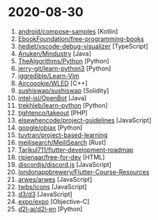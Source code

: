 # 2020-08-30

1. [android/compose-samples](https://github.com/android/compose-samples "") [Kotlin]
2. [EbookFoundation/free-programming-books](https://github.com/EbookFoundation/free-programming-books "📚 Freely available programming books") 
3. [hediet/vscode-debug-visualizer](https://github.com/hediet/vscode-debug-visualizer "An extension for VS Code that visualizes data during debugging.") [TypeScript]
4. [Anuken/Mindustry](https://github.com/Anuken/Mindustry "A sandbox tower defense game") [Java]
5. [TheAlgorithms/Python](https://github.com/TheAlgorithms/Python "All Algorithms implemented in Python") [Python]
6. [jerry-git/learn-python3](https://github.com/jerry-git/learn-python3 "Jupyter notebooks for teaching/learning Python 3") [Python]
7. [iggredible/Learn-Vim](https://github.com/iggredible/Learn-Vim "A book for learning the Vim editor the smart way.") 
8. [Aircoookie/WLED](https://github.com/Aircoookie/WLED "Control WS2812B and many more types of digital RGB LEDs with an ESP8266 or ESP32 over WiFi!") [C++]
9. [sushiswap/sushiswap](https://github.com/sushiswap/sushiswap "🍣 SushiSwap smart contracts") [Solidity]
10. [intel-isl/OpenBot](https://github.com/intel-isl/OpenBot "OpenBot leverages smartphones as brains for low-cost robots. We have designed a small electric vehicle that costs about $50 and serves as a robot body. Our software stack for Android smartphones supports advanced robotics workloads such as person following and real-time autonomous navigation.") [Java]
11. [trekhleb/learn-python](https://github.com/trekhleb/learn-python "📚 Playground and cheatsheet for learning Python. Collection of Python scripts that are split by topics and contain code examples with explanations.") [Python]
12. [tightenco/takeout](https://github.com/tightenco/takeout "Docker-based development-only dependency manager; pairs with Valet.") [PHP]
13. [elsewhencode/project-guidelines](https://github.com/elsewhencode/project-guidelines "A set of best practices for JavaScript projects") [JavaScript]
14. [google/objax](https://github.com/google/objax "") [Python]
15. [tuvtran/project-based-learning](https://github.com/tuvtran/project-based-learning "Curated list of project-based tutorials") 
16. [meilisearch/MeiliSearch](https://github.com/meilisearch/MeiliSearch "Lightning Fast, Ultra Relevant, and Typo-Tolerant Search Engine") [Rust]
17. [Tarikul711/flutter-development-roadmap](https://github.com/Tarikul711/flutter-development-roadmap "Flutter App Developer Roadmap - A complete roadmap to learn Flutter App Development. I tried to learn flutter using this roadmap. If you want to add something please contribute to the project. Happy Learning") 
18. [ripienaar/free-for-dev](https://github.com/ripienaar/free-for-dev "A list of SaaS, PaaS and IaaS offerings that have free tiers of interest to devops and infradev") [HTML]
19. [discordjs/discord.js](https://github.com/discordjs/discord.js "A powerful JavaScript library for interacting with the Discord API") [JavaScript]
20. [londonappbrewery/Flutter-Course-Resources](https://github.com/londonappbrewery/Flutter-Course-Resources "Learn to Code While Building Apps - The Complete Flutter Development Bootcamp") 
21. [arwes/arwes](https://github.com/arwes/arwes "Futuristic Sci-Fi and Cyberpunk Graphical User Interface Framework for Web Apps") [JavaScript]
22. [twbs/icons](https://github.com/twbs/icons "Official open source SVG icon library for Bootstrap.") [JavaScript]
23. [d3/d3](https://github.com/d3/d3 "Bring data to life with SVG, Canvas and HTML. 📊📈🎉") [JavaScript]
24. [expo/expo](https://github.com/expo/expo "An open-source platform for making universal native apps with React. Expo runs on Android, iOS, and the web.") [Objective-C]
25. [d2l-ai/d2l-en](https://github.com/d2l-ai/d2l-en "Interactive deep learning book with code, math, and discussions. Available in multi-frameworks.") [Python]
